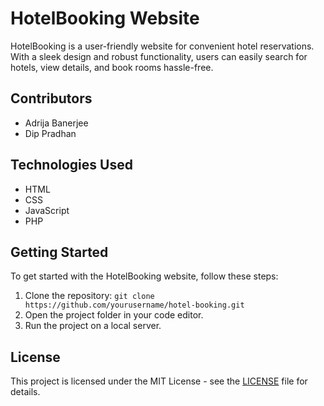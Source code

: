 # HotelBooking Website

HotelBooking is a user-friendly website for convenient hotel reservations. With a sleek design and robust functionality, users can easily search for hotels, view details, and book rooms hassle-free.

## Contributors
- Adrija Banerjee
- Dip Pradhan

## Technologies Used
- HTML
- CSS
- JavaScript
- PHP

## Getting Started
To get started with the HotelBooking website, follow these steps:

1. Clone the repository: `git clone https://github.com/yourusername/hotel-booking.git`
2. Open the project folder in your code editor.
3. Run the project on a local server.

## License
This project is licensed under the MIT License - see the [LICENSE](LICENSE) file for details.
